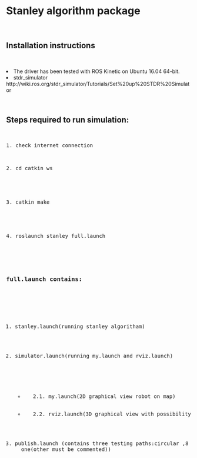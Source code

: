 <h1>Stanley algorithm package</h1>
<br>
<h2>Installation instructions</h2>
<br>
<p><li>The driver has been tested with ROS Kinetic on Ubuntu 16.04 64-bit.</li>
<li>stdr_simulator</li>
<a>http://wiki.ros.org/stdr_simulator/Tutorials/Set%20up%20STDR%20Simulator</a></p>
<br>
<h2>Steps required to run simulation:</h2>
<br>
<pre>1. check internet connection
<br>
<pre>2. cd catkin_ws</pre>
<br>
<pre>3. catkin_make</pre>
<br>
<pre>4. roslaunch stanley full.launch</pre>
<br>



<h3>full.launch contains:</h3>

  <ol>
  <li>stanley.launch(running stanley algoritham)</li>
  <br>
     <li>simulator.launch(running my.launch and rviz.launch)</li> 
      <br>
     <ul> <li>   2.1. my.launch(2D graphical view robot on map)</li> 
        <li>   2.2. rviz.launch(3D graphical view with possibility to subscribe to topics that you inerest in)</li></ul>
       <br> 
  <li >publish.launch (contains three testing paths:circular ,8 path, linear(8 path and linear are commented) you can only choose
  one(other must be commented))</li></ol>
